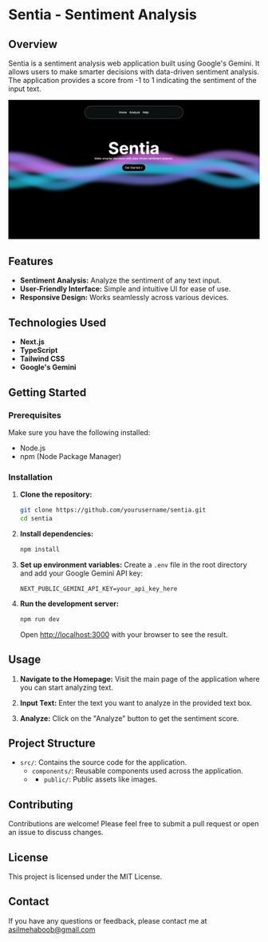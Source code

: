 
# Sentia - Sentiment Analysis


## Overview

Sentia is a sentiment analysis web application built using Google's Gemini. It allows users to make smarter decisions with data-driven sentiment analysis. The application provides a score from -1 to 1 indicating the sentiment of the input text.

![Sentia Homepage](./public/homepage.png)

## Features

- **Sentiment Analysis:** Analyze the sentiment of any text input.
- **User-Friendly Interface:** Simple and intuitive UI for ease of use.
- **Responsive Design:** Works seamlessly across various devices.

## Technologies Used

- **Next.js**
- **TypeScript**
- **Tailwind CSS**
- **Google's Gemini**

## Getting Started

### Prerequisites

Make sure you have the following installed:

- Node.js
- npm (Node Package Manager)

### Installation

1. **Clone the repository:**
   ```bash
   git clone https://github.com/yourusername/sentia.git
   cd sentia
   ```

2. **Install dependencies:**
   ```bash
   npm install
   ```

3. **Set up environment variables:**
   Create a `.env` file in the root directory and add your Google Gemini API key:
   ```env
   NEXT_PUBLIC_GEMINI_API_KEY=your_api_key_here
   ```

4. **Run the development server:**
   ```bash
   npm run dev
   ```

   Open [http://localhost:3000](http://localhost:3000) with your browser to see the result.

## Usage

1. **Navigate to the Homepage:**
   Visit the main page of the application where you can start analyzing text.

2. **Input Text:**
   Enter the text you want to analyze in the provided text box.

3. **Analyze:**
   Click on the "Analyze" button to get the sentiment score.

## Project Structure

- `src/`: Contains the source code for the application.
  - `components/`: Reusable components used across the application.
  -   - `public/`: Public assets like images.

## Contributing

Contributions are welcome! Please feel free to submit a pull request or open an issue to discuss changes.

## License

This project is licensed under the MIT License.

## Contact

If you have any questions or feedback, please contact me at asilmehaboob@gmail.com
